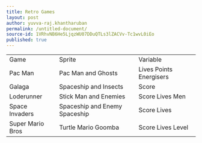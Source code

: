 ```yaml
---
title: Retro Games
layout: post
author: yuvva-raj.khantharuban
permalink: /untitled-document/
source-id: 1VRhvNB6He5LjqzWU07DDuQTLs3lZACVv-Tc1wvL0iEo
published: true
---
```

<table>
  <tr>
    <td>Game </td>
    <td>Sprite </td>
    <td>Variable</td>
  </tr>
  <tr>
    <td>Pac Man</td>
    <td>Pac Man and Ghosts</td>
    <td>Lives Points Energisers</td>
  </tr>
  <tr>
    <td>Galaga</td>
    <td>Spaceship and Insects</td>
    <td>Score</td>
  </tr>
  <tr>
    <td>Loderunner</td>
    <td>Stick Man and Enemies</td>
    <td>Score Lives Men </td>
  </tr>
  <tr>
    <td>Space Invaders</td>
    <td>Spaceship and Enemy Spaceship</td>
    <td>Score Lives</td>
  </tr>
  <tr>
    <td>Super Mario Bros</td>
    <td>Turtle Mario Goomba</td>
    <td>Score Lives Level</td>
  </tr>
</table>


